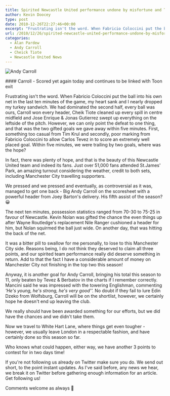 ```yaml
---
title: Spirited Newcastle United performance undone by misfortune and Tevez
author: Kevin Doocey
type: post
date: 2010-12-26T22:27:46+00:00
excerpt: "Frustrating isn't the word. When Fabricio Coloccini put the ball the ball into his own net in the last ten minutes of the game.."
url: /2010/12/26/spirited-newcastle-united-performance-undone-by-misfortune-and-tevez/
categories:
  - Alan Pardew
  - Andy Carroll
  - Cheick Tiote
  - Newcastle United News
---
```


![Andy Carroll](https://www.tynetime.com/wp-content/uploads/2010/12/Andy-Carroll-006.jpg "Andy-Carroll-006")

#### Carroll - Scored yet again today and continues to be linked with Toon exit

Frustrating isn't the word. When Fabricio Coloccini put the ball into his own net in the last ten minutes of the game, my heart sank and I nearly dropped my turkey sandwich. We had dominated the second half, every ball was ours, Carroll won every header, Cheik Tiote cleaned up every spill in centre midfield and Jose Enrique & Jonas Gutierrez swept up everything on the leftside of the pitch. However, we can only point the defeat to one thing, and that was the two gifted goals we gave away within five minutes. First, something too casual from Tim Krul and secondly, poor marking from Fabricio Coloccini to allow Carlos Tevez in to score an extremely well placed goal. Within five minutes, we were trailing by two goals, where was the hope?

In fact, there was plenty of hope, and that is the beauty of this Newcastle United team and indeed its fans. Just over 51,000 fans attended St.James' Park, an amazing turnout considering the weather, credit to both sets, including Manchester City travelling supporters.

We pressed and we pressed and eventually, as controversial as it was, managed to get one back - Big Andy Carroll on the scoresheet with a powerful header from Joey Barton's delivery. His fifth assist of the season? 😀

The next ten minutes, possession statistics ranged from 70-30 to 75-25 in favour of Newcastle. Kevin Nolan was gifted the chance the even things up after Wayne Routledge's replacement Nile Ranger cushioned a header for him, but Nolan squirmed the ball just wide. On another day, that was hitting the back of the net.

It was a bitter pill to swallow for me personally, to lose to this Manchester City side. Reasons being, I do not think they deserved to claim all three points, and our spirited team performance really did deserve something in return. Add to that the fact I have a considerable amount of money on Manchester City not finishing in the top two this season!

Anyway, it is another goal for Andy Carroll, bringing his total this season to 11, only beaten by Tevez & Berbatov in the charts if I remember correctly. Mancini said he was impressed with the towering Englishman, commenting _'He's young, he's strong, he's very good''._ No doubt if they fail to lure Edin Dzeko from Wolfsburg, Carroll will be on the shortlist, however, we certainly hope he doesn't end up leaving the club.

We really should have been awarded something for our efforts, but we did have the chances and we didn't take them.

Now we travel to White Hart Lane, where things get even tougher - however, we usually leave London in a respectable fashion, and have certainly done so this season so far.

Who knows what could happen, either way, we have another 3 points to contest for in two days time!

If you're not following us already on Twitter make sure you do. We send out short, to the point instant updates. As I've said before, any news we hear, we break it on Twitter before gathering enough information for an article. Get following us!

Comments welcome as always 🙂
